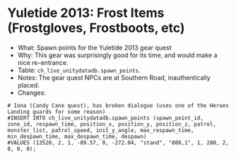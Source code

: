 # Yuletide 2013: Frost Items (Frostgloves, Frostboots, etc)

* What: Spawn points for the Yuletide 2013 gear quest
* Why: This gear was surprisingly good for its time, and would make a nice re-entrance.
* Table: `ch_live_unitydatadb.spawn_points`.
* Notes: The gear quest NPCs are at Southern Road, inauthentically placed.
* Changes:
```
# Iona (Candy Cane quest), has broken dialogue (uses one of the Heroes Landing guards for some reason)
#INSERT INTO ch_live_unitydatadb.spawn_points (spawn_point_id, zone_id, respawn_time, position_x, position_y, position_z, patrol, monster_list, patrol_speed, init_y_angle, max_respawn_time, min_despawn_time, max_despawn_time, despawn)
#VALUES (13520, 2, 1, -89.57, 0, -272.04, "stand", "808,1", 1, 280, 2, 0, 0, 0);



```
